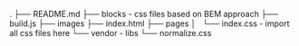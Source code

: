 .
├── README.md
├── blocks - css files based on BEM approach
├── build.js
├── images
├── index.html
├── pages
│   └── index.css - import all css files here
└── vendor - libs
└── normalize.css
